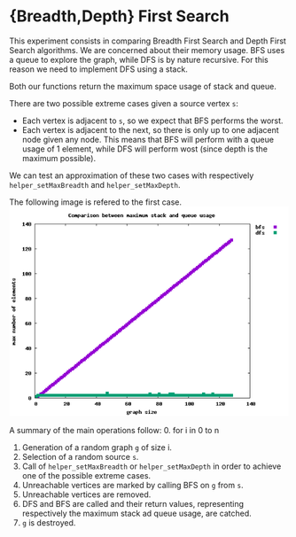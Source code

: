 # {Breadth,Depth} First Search

This experiment consists in comparing Breadth First Search and Depth 
First Search algorithms. We are concerned about their memory usage.
BFS uses a queue to explore the graph, while DFS is by nature recursive. For 
this reason we need to implement DFS using a stack.

Both our functions return the maximum space usage of stack and queue.

There are two possible extreme cases given a source vertex `s`:
- Each vertex is adjacent to `s`, so we expect that BFS performs the worst.
- Each vertex is adjacent to the next, so there is only up to one adjacent node 
given any node. This means that BFS will perform with a queue usage of 1 
element, while DFS will perform wost (since depth is the maximum possible).

We can test an approximation of these two cases with respectively 
`helper_setMaxBreadth` and `helper_setMaxDepth`.

The following image is refered to the first case.
![raw](https://raw.githubusercontent.com/free-unife/algorithms-and-data-structures/master/src/exercises_2016/assignments/c_version/02-BDFirstSearch/src/images/plot.png)

A summary of the main operations follow:
0. for i in 0 to n
1. Generation of a random graph `g` of size i.
2. Selection of a random source `s`.
3. Call of `helper_setMaxBreadth` or `helper_setMaxDepth` in order to achieve 
one of the possible extreme cases.
4. Unreachable vertices are marked by calling BFS on `g` from `s`.
5. Unreachable vertices are removed.
6. DFS and BFS are called and their return values, representing respectively 
the maximum stack ad queue usage, are catched.
7. `g` is destroyed.

